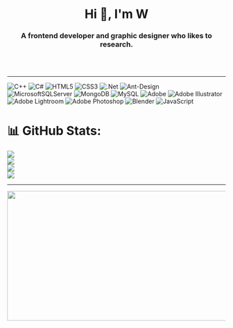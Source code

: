 

<h1 align="center">Hi 👋, I'm W</h1>
<h3 align="center">A frontend developer and graphic designer who likes to research.</h3><br/><br/><hr>

![C++](https://img.shields.io/badge/c++-%2300599C.svg?style=for-the-badge&logo=c%2B%2B&logoColor=white) ![C#](https://img.shields.io/badge/c%23-%23239120.svg?style=for-the-badge&logo=c-sharp&logoColor=white) ![HTML5](https://img.shields.io/badge/html5-%23E34F26.svg?style=for-the-badge&logo=html5&logoColor=white) ![CSS3](https://img.shields.io/badge/css3-%231572B6.svg?style=for-the-badge&logo=css3&logoColor=white) ![.Net](https://img.shields.io/badge/.NET-5C2D91?style=for-the-badge&logo=.net&logoColor=white) ![Ant-Design](https://img.shields.io/badge/-AntDesign-%230170FE?style=for-the-badge&logo=ant-design&logoColor=white) ![MicrosoftSQLServer](https://img.shields.io/badge/Microsoft%20SQL%20Server-CC2927?style=for-the-badge&logo=microsoft%20sql%20server&logoColor=white) ![MongoDB](https://img.shields.io/badge/MongoDB-%234ea94b.svg?style=for-the-badge&logo=mongodb&logoColor=white) ![MySQL](https://img.shields.io/badge/mysql-%2300000f.svg?style=for-the-badge&logo=mysql&logoColor=white) ![Adobe](https://img.shields.io/badge/adobe-%23FF0000.svg?style=for-the-badge&logo=adobe&logoColor=white) ![Adobe Illustrator](https://img.shields.io/badge/adobe%20illustrator-%23FF9A00.svg?style=for-the-badge&logo=adobe%20illustrator&logoColor=white) ![Adobe Lightroom](https://img.shields.io/badge/Adobe%20Lightroom-31A8FF.svg?style=for-the-badge&logo=Adobe%20Lightroom&logoColor=white) ![Adobe Photoshop](https://img.shields.io/badge/adobe%20photoshop-%2331A8FF.svg?style=for-the-badge&logo=adobe%20photoshop&logoColor=white) ![Blender](https://img.shields.io/badge/blender-%23F5792A.svg?style=for-the-badge&logo=blender&logoColor=white) ![JavaScript](https://img.shields.io/badge/javascript-%23323330.svg?style=for-the-badge&logo=javascript&logoColor=%23F7DF1E)
# 📊 GitHub Stats:
[![](https://visitcount.itsvg.in/api?id=w-wedze&icon=0&color=0)](https://visitcount.itsvg.in)<br/>
![](https://github-readme-stats.vercel.app/api?username=w-wedze&theme=onedark&hide_border=false&include_all_commits=false&count_private=false)<br/>
![](https://github-readme-streak-stats.herokuapp.com/?user=w-wedze&theme=onedark&hide_border=false)<br/>
![](https://github-readme-stats.vercel.app/api/top-langs/?username=w-wedze&theme=onedark&hide_border=false&include_all_commits=false&count_private=false&layout=compact)

---

<center>
<img src="https://lanyard-profile-readme.vercel.app/api/500325853108895744?hideDiscrim=true&idleMessage=Probably%20doing%20something%20else..." width="600" height="300">
</center>

